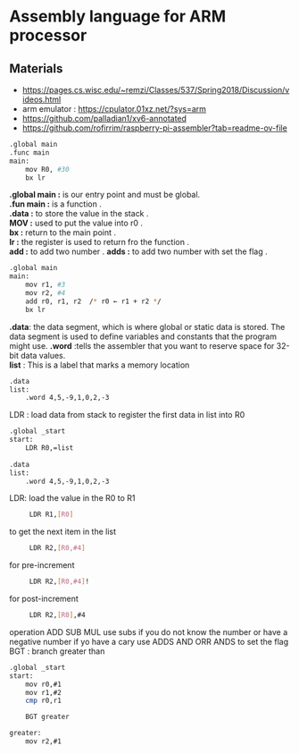 #  Assembly language for ARM processor
## Materials
* https://pages.cs.wisc.edu/~remzi/Classes/537/Spring2018/Discussion/videos.html
* arm emulator : https://cpulator.01xz.net/?sys=arm
* https://github.com/palladian1/xv6-annotated
* https://github.com/rofirrim/raspberry-pi-assembler?tab=readme-ov-file

```bash
.global main  
.func main  
main:   
    mov R0, #30
    bx lr  
```
**.global main :** is our entry point and must be global. <br /> 
**.fun main :**  is a function . <br /> 
**.data :**  to store the value in the stack . <br /> 
**MOV :** used to put the value into r0 . <br /> 
**bx :** return to the main point . <br /> 
**lr :** the register is used to return fro the function . <br /> 
**add :**  to add two number .
**adds :**  to add two number  with set the flag . <br /> 
```bash
.global main   
main:    
    mov r1, #3   
    mov r2, #4 
    add r0, r1, r2  /* r0 ← r1 + r2 */
    bx lr  
```

**.data**: the data segment, which is where global or static data is stored. The data segment is used to define variables and constants that the program might use.
**.word** :tells the assembler that you want to reserve space for 32-bit data 
values.  <br /> 
**list** : This is a label that marks a memory location

```bash
.data
list:
    .word 4,5,-9,1,0,2,-3
```
LDR : load data from stack to register 
the first data in list into R0
``` bash 
.global _start
start:
    LDR R0,=list
   
.data 
list:   
    .word 4,5,-9,1,0,2,-3
```
LDR: load the value in the R0 to R1
```bash
     LDR R1,[R0]
```
to get the next item in the list  

```bash
     LDR R2,[R0,#4]
```
for pre-increment   
```bash
     LDR R2,[R0,#4]!
```
for post-increment   
```bash
     LDR R2,[R0],#4
```
operation 
ADD SUB MUL 
use subs if you  do not know the number or have a negative number 
if yo have a cary use ADDS
AND ORR  ANDS to set the flag
BGT : branch greater than 
``` bash 
.global _start
start:
    mov r0,#1
    mov r1,#2
    cmp r0,r1

    BGT greater

greater:
    mov r2,#1
```